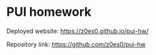 # PUI homework

Deployed website: https://z0es0.github.io/pui-hw/

Repository link: https://github.com/z0es0/pui-hw